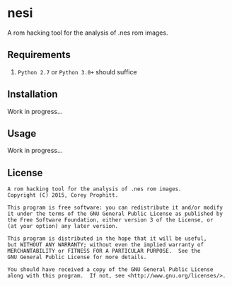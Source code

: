 nesi
====

A rom hacking tool for the analysis of .nes rom images.

Requirements
------------

1. `Python 2.7` or `Python 3.0+` should suffice

Installation
------------

Work in progress...

Usage
-----

Work in progress...

License
-------

    A rom hacking tool for the analysis of .nes rom images.
    Copyright (C) 2015, Corey Prophitt.

    This program is free software: you can redistribute it and/or modify
    it under the terms of the GNU General Public License as published by
    the Free Software Foundation, either version 3 of the License, or
    (at your option) any later version.

    This program is distributed in the hope that it will be useful,
    but WITHOUT ANY WARRANTY; without even the implied warranty of
    MERCHANTABILITY or FITNESS FOR A PARTICULAR PURPOSE.  See the
    GNU General Public License for more details.

    You should have received a copy of the GNU General Public License
    along with this program.  If not, see <http://www.gnu.org/licenses/>.

